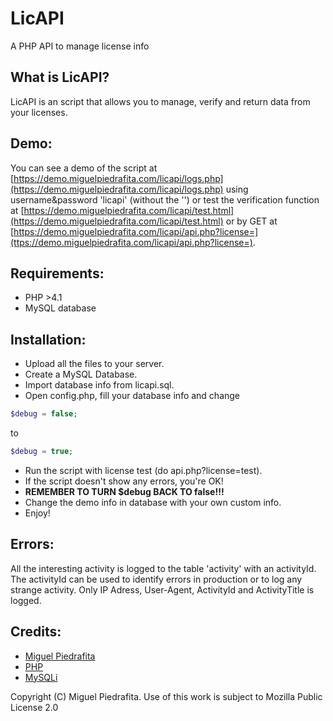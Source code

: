 # LicAPI
A PHP API to manage license info

## What is LicAPI?

LicAPI is an script that allows you to manage, verify and return data from your licenses.

## Demo:

You can see a demo of the script at [https://demo.miguelpiedrafita.com/licapi/logs.php](https://demo.miguelpiedrafita.com/licapi/logs.php) using username&password 'licapi' (without the '') or test the verification function at [https://demo.miguelpiedrafita.com/licapi/test.html](https://demo.miguelpiedrafita.com/licapi/test.html) or by GET at [https://demo.miguelpiedrafita.com/licapi/api.php?license=](ttps://demo.miguelpiedrafita.com/licapi/api.php?license=).

## Requirements:

- PHP >4.1
- MySQL database

## Installation:

- Upload all the files to your server.
- Create a MySQL Database.
- Import database info from licapi.sql.
- Open config.php, fill your database info and change
```php
$debug = false;
``` 

to
```php
$debug = true;
```
- Run the script with license test (do api.php?license=test).
- If the script doesn't show any errors, you're OK!
- **REMEMBER TO TURN $debug BACK TO false!!!**
- Change the demo info in database with your own custom info.
- Enjoy!

## Errors:

All the interesting activity is logged to the table 'activity' with an activityId. The activityId can be used to identify errors in production or to log any strange activity. Only IP Adress, User-Agent, ActivityId and ActivityTitle is logged.

## Credits:

- [Miguel Piedrafita](https://projects.miguelpiedrafita.com)
- [PHP](https://php.net)
- [MySQLi](https://mysql.com)

Copyright (C) Miguel Piedrafita. Use of this work is subject to Mozilla Public License 2.0
